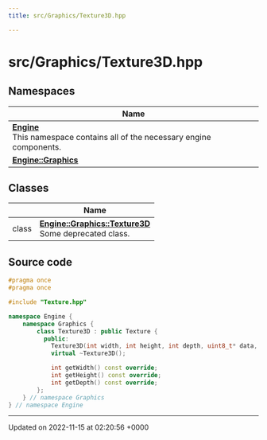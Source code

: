 ```yaml
---
title: src/Graphics/Texture3D.hpp

---
```


# src/Graphics/Texture3D.hpp



## Namespaces

| Name           |
| -------------- |
| **[Engine](/namespaces/namespaceEngine.md)** <br>This namespace contains all of the necessary engine components.  |
| **[Engine::Graphics](/namespaces/namespaceEngine_1_1Graphics.md)**  |

## Classes

|                | Name           |
| -------------- | -------------- |
| class | **[Engine::Graphics::Texture3D](/classes/classEngine_1_1Graphics_1_1Texture3D.md)** <br>Some deprecated class.  |




## Source code

```cpp
#pragma once
#pragma once

#include "Texture.hpp"

namespace Engine {
    namespace Graphics {
        class Texture3D : public Texture {
          public:
            Texture3D(int width, int height, int depth, uint8_t* data, Texture::Type type = Texture::Type::RGBA8);
            virtual ~Texture3D();

            int getWidth() const override;
            int getHeight() const override;
            int getDepth() const override;
        };
    } // namespace Graphics
} // namespace Engine
```


-------------------------------

Updated on 2022-11-15 at 02:20:56 +0000
